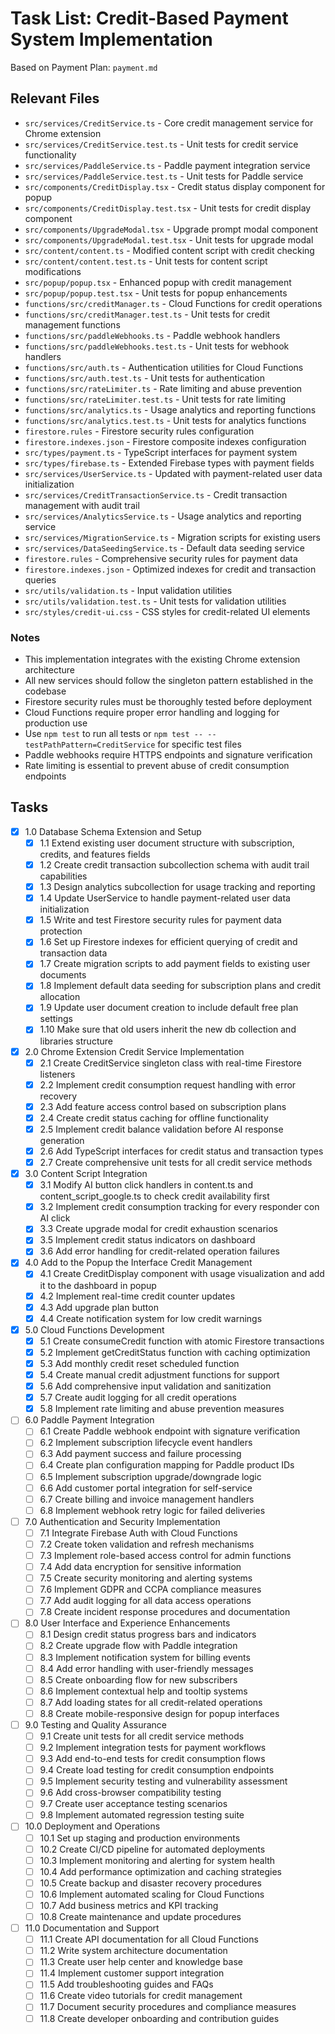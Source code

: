 # Task List: Credit-Based Payment System Implementation

Based on Payment Plan: `payment.md`

## Relevant Files

- `src/services/CreditService.ts` - Core credit management service for Chrome extension
- `src/services/CreditService.test.ts` - Unit tests for credit service functionality
- `src/services/PaddleService.ts` - Paddle payment integration service
- `src/services/PaddleService.test.ts` - Unit tests for Paddle service
- `src/components/CreditDisplay.tsx` - Credit status display component for popup
- `src/components/CreditDisplay.test.tsx` - Unit tests for credit display component
- `src/components/UpgradeModal.tsx` - Upgrade prompt modal component
- `src/components/UpgradeModal.test.tsx` - Unit tests for upgrade modal
- `src/content/content.ts` - Modified content script with credit checking
- `src/content/content.test.ts` - Unit tests for content script modifications
- `src/popup/popup.tsx` - Enhanced popup with credit management
- `src/popup/popup.test.tsx` - Unit tests for popup enhancements
- `functions/src/creditManager.ts` - Cloud Functions for credit operations
- `functions/src/creditManager.test.ts` - Unit tests for credit management functions
- `functions/src/paddleWebhooks.ts` - Paddle webhook handlers
- `functions/src/paddleWebhooks.test.ts` - Unit tests for webhook handlers
- `functions/src/auth.ts` - Authentication utilities for Cloud Functions
- `functions/src/auth.test.ts` - Unit tests for authentication
- `functions/src/rateLimiter.ts` - Rate limiting and abuse prevention
- `functions/src/rateLimiter.test.ts` - Unit tests for rate limiting
- `functions/src/analytics.ts` - Usage analytics and reporting functions
- `functions/src/analytics.test.ts` - Unit tests for analytics functions
- `firestore.rules` - Firestore security rules configuration
- `firestore.indexes.json` - Firestore composite indexes configuration
- `src/types/payment.ts` - TypeScript interfaces for payment system
- `src/types/firebase.ts` - Extended Firebase types with payment fields
- `src/services/UserService.ts` - Updated with payment-related user data initialization
- `src/services/CreditTransactionService.ts` - Credit transaction management with audit trail
- `src/services/AnalyticsService.ts` - Usage analytics and reporting service
- `src/services/MigrationService.ts` - Migration scripts for existing users
- `src/services/DataSeedingService.ts` - Default data seeding service
- `firestore.rules` - Comprehensive security rules for payment data
- `firestore.indexes.json` - Optimized indexes for credit and transaction queries
- `src/utils/validation.ts` - Input validation utilities
- `src/utils/validation.test.ts` - Unit tests for validation utilities
- `src/styles/credit-ui.css` - CSS styles for credit-related UI elements

### Notes

- This implementation integrates with the existing Chrome extension architecture
- All new services should follow the singleton pattern established in the codebase
- Firestore security rules must be thoroughly tested before deployment
- Cloud Functions require proper error handling and logging for production use
- Use `npm test` to run all tests or `npm test -- --testPathPattern=CreditService` for specific test files
- Paddle webhooks require HTTPS endpoints and signature verification
- Rate limiting is essential to prevent abuse of credit consumption endpoints

## Tasks

- [x] 1.0 Database Schema Extension and Setup
  - [x] 1.1 Extend existing user document structure with subscription, credits, and features fields
  - [x] 1.2 Create credit transaction subcollection schema with audit trail capabilities
  - [x] 1.3 Design analytics subcollection for usage tracking and reporting
  - [x] 1.4 Update UserService to handle payment-related user data initialization
  - [x] 1.5 Write and test Firestore security rules for payment data protection
  - [x] 1.6 Set up Firestore indexes for efficient querying of credit and transaction data
  - [x] 1.7 Create migration scripts to add payment fields to existing user documents
  - [x] 1.8 Implement default data seeding for subscription plans and credit allocation
  - [x] 1.9 Update user document creation to include default free plan settings
  - [x] 1.10 Make sure that old users inherit the new db collection and libraries structure

- [x] 2.0 Chrome Extension Credit Service Implementation
  - [x] 2.1 Create CreditService singleton class with real-time Firestore listeners
  - [x] 2.2 Implement credit consumption request handling with error recovery
  - [x] 2.3 Add feature access control based on subscription plans
  - [x] 2.4 Create credit status caching for offline functionality
  - [x] 2.5 Implement credit balance validation before AI response generation
  - [x] 2.6 Add TypeScript interfaces for credit status and transaction types
  - [x] 2.7 Create comprehensive unit tests for all credit service methods

- [x] 3.0 Content Script Integration
  - [x] 3.1 Modify AI button click handlers in content.ts and content_script_google.ts to check credit availability first
  - [x] 3.2 Implement credit consumption tracking for every responder con AI click
  - [x] 3.3 Create upgrade modal for credit exhaustion scenarios
  - [x] 3.5 Implement credit status indicators on dashboard
  - [x] 3.6 Add error handling for credit-related operation failures

- [x] 4.0 Add to the Popup the Interface Credit Management
  - [x] 4.1 Create CreditDisplay component with usage visualization and add it to the dashboard in popup
  - [x] 4.2 Implement real-time credit counter updates
  - [x] 4.3 Add upgrade plan button
  - [x] 4.4 Create notification system for low credit warnings

- [x] 5.0 Cloud Functions Development
  - [x] 5.1 Create consumeCredit function with atomic Firestore transactions
  - [x] 5.2 Implement getCreditStatus function with caching optimization
  - [x] 5.3 Add monthly credit reset scheduled function
  - [x] 5.4 Create manual credit adjustment functions for support
  - [x] 5.6 Add comprehensive input validation and sanitization
  - [x] 5.7 Create audit logging for all credit operations
  - [x] 5.8 Implement rate limiting and abuse prevention measures

- [ ] 6.0 Paddle Payment Integration
  - [ ] 6.1 Create Paddle webhook endpoint with signature verification
  - [ ] 6.2 Implement subscription lifecycle event handlers
  - [ ] 6.3 Add payment success and failure processing
  - [ ] 6.4 Create plan configuration mapping for Paddle product IDs
  - [ ] 6.5 Implement subscription upgrade/downgrade logic
  - [ ] 6.6 Add customer portal integration for self-service
  - [ ] 6.7 Create billing and invoice management handlers
  - [ ] 6.8 Implement webhook retry logic for failed deliveries

- [ ] 7.0 Authentication and Security Implementation
  - [ ] 7.1 Integrate Firebase Auth with Cloud Functions
  - [ ] 7.2 Create token validation and refresh mechanisms
  - [ ] 7.3 Implement role-based access control for admin functions
  - [ ] 7.4 Add data encryption for sensitive information
  - [ ] 7.5 Create security monitoring and alerting systems
  - [ ] 7.6 Implement GDPR and CCPA compliance measures
  - [ ] 7.7 Add audit logging for all data access operations
  - [ ] 7.8 Create incident response procedures and documentation

- [ ] 8.0 User Interface and Experience Enhancements
  - [ ] 8.1 Design credit status progress bars and indicators
  - [ ] 8.2 Create upgrade flow with Paddle integration
  - [ ] 8.3 Implement notification system for billing events
  - [ ] 8.4 Add error handling with user-friendly messages
  - [ ] 8.5 Create onboarding flow for new subscribers
  - [ ] 8.6 Implement contextual help and tooltip systems
  - [ ] 8.7 Add loading states for all credit-related operations
  - [ ] 8.8 Create mobile-responsive design for popup interfaces

- [ ] 9.0 Testing and Quality Assurance
  - [ ] 9.1 Create unit tests for all credit service methods
  - [ ] 9.2 Implement integration tests for payment workflows
  - [ ] 9.3 Add end-to-end tests for credit consumption flows
  - [ ] 9.4 Create load testing for credit consumption endpoints
  - [ ] 9.5 Implement security testing and vulnerability assessment
  - [ ] 9.6 Add cross-browser compatibility testing
  - [ ] 9.7 Create user acceptance testing scenarios
  - [ ] 9.8 Implement automated regression testing suite

- [ ] 10.0 Deployment and Operations
  - [ ] 10.1 Set up staging and production environments
  - [ ] 10.2 Create CI/CD pipeline for automated deployments
  - [ ] 10.3 Implement monitoring and alerting for system health
  - [ ] 10.4 Add performance optimization and caching strategies
  - [ ] 10.5 Create backup and disaster recovery procedures
  - [ ] 10.6 Implement automated scaling for Cloud Functions
  - [ ] 10.7 Add business metrics and KPI tracking
  - [ ] 10.8 Create maintenance and update procedures

- [ ] 11.0 Documentation and Support
  - [ ] 11.1 Create API documentation for all Cloud Functions
  - [ ] 11.2 Write system architecture documentation
  - [ ] 11.3 Create user help center and knowledge base
  - [ ] 11.4 Implement customer support integration
  - [ ] 11.5 Add troubleshooting guides and FAQs
  - [ ] 11.6 Create video tutorials for credit management
  - [ ] 11.7 Document security procedures and compliance measures
  - [ ] 11.8 Create developer onboarding and contribution guides